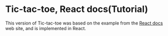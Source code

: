 # Tic-tac-toe, React docs(Tutorial)

This version of Tic-tac-toe was based on the example from the [React docs](https://react.dev/learn/tutorial-tic-tac-toe) web site, and is implemented in React.
